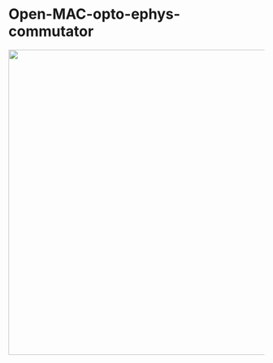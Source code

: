 # Open-MAC-opto-ephys-commutator
<p align="center" width="100%">
    <img src="https://github.com/KaetzelLab/Open-MAC-opto-ephys-commutator/assets/71041273/82c1ace7-0f9b-46d5-8211-7594a0bea9c6", https://github.com/KaetzelLab/Open-MAC-opto-ephys-commutator/assets/71041273/82c1ace7-0f9b-46d5-8211-7594a0bea9c6" width="600"/>
</p>

